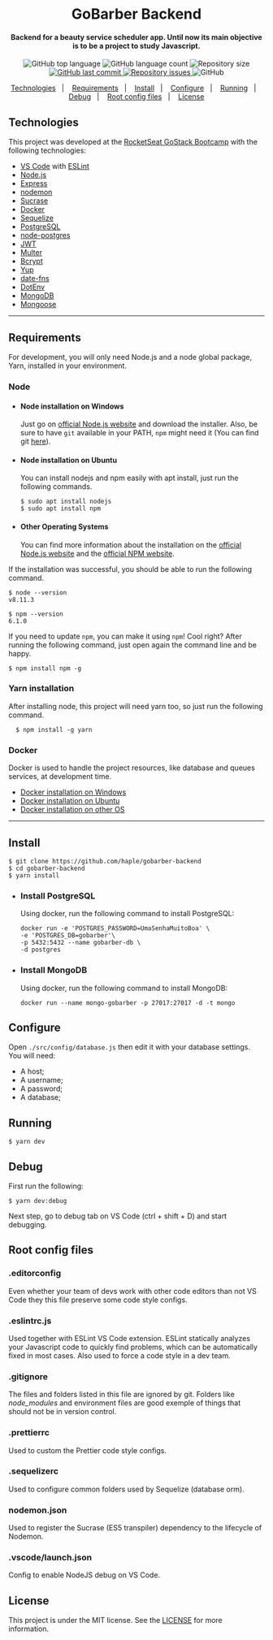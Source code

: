 <h1 align="center">
    GoBarber Backend
</h1>

<h4 align="center">
  Backend for a beauty service scheduler app. Until now its main objective is to be a project to study Javascript.
</h4>
<p align="center">
  <img alt="GitHub top language" src="https://img.shields.io/github/languages/top/haple/gobarber-backend.svg">

  <img alt="GitHub language count" src="https://img.shields.io/github/languages/count/haple/gobarber-backend.svg">

  <!--FALTA COLOCAR A QUALIDADE DE CÓDIGO-->

  <img alt="Repository size" src="https://img.shields.io/github/repo-size/haple/gobarber-backend.svg">
  <a href="https://github.com/haple/gobarber-backend.svg/commits/master">
    <img alt="GitHub last commit" src="https://img.shields.io/github/last-commit/haple/gobarber-backend.svg">
  </a>

  <a href="https://github.com/haple/gobarber-backend.svg/issues">
    <img alt="Repository issues" src="https://img.shields.io/github/issues/haple/gobarber-backend.svg">
  </a>

  <img alt="GitHub" src="https://img.shields.io/github/license/haple/gobarber-backend.svg">
</p>

<p align="center">
  <a href="#technologies">Technologies</a>&nbsp;&nbsp;&nbsp;|&nbsp;&nbsp;&nbsp;
  <a href="#requirements">Requirements</a>&nbsp;&nbsp;&nbsp;|&nbsp;&nbsp;&nbsp;
  <a href="#install">Install</a>&nbsp;&nbsp;&nbsp;|&nbsp;&nbsp;&nbsp;
  <a href="#configure">Configure</a>&nbsp;&nbsp;&nbsp;|&nbsp;&nbsp;&nbsp;
  <a href="#running">Running</a>&nbsp;&nbsp;&nbsp;|&nbsp;&nbsp;&nbsp;
  <a href="#debug">Debug</a>&nbsp;&nbsp;&nbsp;|&nbsp;&nbsp;&nbsp;
  <a href="#root-config-files">Root config files</a>&nbsp;&nbsp;&nbsp;|&nbsp;&nbsp;&nbsp;
  <a href="#license">License</a>

</p>


## Technologies

This project was developed at the [RocketSeat GoStack Bootcamp](https://rocketseat.com.br/bootcamp) with the following technologies:

-  [VS Code](https://code.visualstudio.com/) with [ESLint](https://marketplace.visualstudio.com/items?itemName=dbaeumer.vscode-eslint)
-  [Node.js](https://nodejs.org)
-  [Express](https://expressjs.com/)
-  [nodemon](https://nodemon.io/)
-  [Sucrase](https://github.com/alangpierce/sucrase)
-  [Docker](https://www.docker.com/docker-community)
-  [Sequelize](http://docs.sequelizejs.com/)
-  [PostgreSQL](https://www.postgresql.org/)
-  [node-postgres](https://www.npmjs.com/package/pg)
-  [JWT](https://jwt.io/)
-  [Multer](https://github.com/expressjs/multer)
-  [Bcrypt](https://www.npmjs.com/package/bcrypt)
-  [Yup](https://www.npmjs.com/package/yup)
-  [date-fns](https://date-fns.org/)
-  [DotEnv](https://www.npmjs.com/package/dotenv)
-  [MongoDB](https://www.mongodb.com/)
-  [Mongoose](https://mongoosejs.com/)
<!-- -  [Youch](https://www.npmjs.com/package/youch) -->
<!-- -  [Sentry](https://sentry.io/) -->
<!-- -  [Bee Queue](https://www.npmjs.com/package/bcrypt) -->
<!-- -  [Nodemailer](https://nodemailer.com/about/) -->
<!-- -  [Redis](https://redis.io/) -->

---
## Requirements

For development, you will only need Node.js and a node global package, Yarn, installed in your environment.

### Node
- #### Node installation on Windows

  Just go on [official Node.js website](https://nodejs.org/) and download the installer.
Also, be sure to have `git` available in your PATH, `npm` might need it (You can find git [here](https://git-scm.com/)).

- #### Node installation on Ubuntu

  You can install nodejs and npm easily with apt install, just run the following commands.

      $ sudo apt install nodejs
      $ sudo apt install npm

- #### Other Operating Systems
  You can find more information about the installation on the [official Node.js website](https://nodejs.org/) and the [official NPM website](https://npmjs.org/).

If the installation was successful, you should be able to run the following command.

    $ node --version
    v8.11.3

    $ npm --version
    6.1.0

If you need to update `npm`, you can make it using `npm`! Cool right? After running the following command, just open again the command line and be happy.

    $ npm install npm -g

###
### Yarn installation
  After installing node, this project will need yarn too, so just run the following command.

      $ npm install -g yarn

### Docker
  Docker is used to handle the project resources, like database and queues services, at development time.
- [Docker installation on Windows](https://docs.docker.com/toolbox/toolbox_install_windows/)
- [Docker installation on Ubuntu](https://docs.docker.com/install/linux/docker-ce/ubuntu/)
- [Docker installation on other OS](https://docs.docker.com/install/linux/)

---

## Install

    $ git clone https://github.com/haple/gobarber-backend
    $ cd gobarber-backend
    $ yarn install

  - ### Install PostgreSQL
    Using docker, run the following command to install PostgreSQL:
    ```
    docker run -e 'POSTGRES_PASSWORD=UmaSenhaMuitoBoa' \
    -e 'POSTGRES_DB=gobarber'\
    -p 5432:5432 --name gobarber-db \
    -d postgres

    ```

  - ### Install MongoDB
    Using docker, run the following command to install MongoDB:
    ```
    docker run --name mongo-gobarber -p 27017:27017 -d -t mongo
    ```


## Configure

Open `./src/config/database.js` then edit it with your database settings. You will need:

- A host;
- A username;
- A password;
- A database;

## Running

    $ yarn dev

## Debug
First run the following:

    $ yarn dev:debug

Next step, go to debug tab on VS Code (ctrl + shift + D) and start debugging.


## Root config files

  ### .editorconfig
  Even whether your team of devs work with other code editors than not VS Code they this file preserve some code style configs.

  ### .eslintrc.js
  Used together with ESLint VS Code extension. ESLint statically analyzes your Javascript code to quickly find problems, which can be automatically fixed in most cases. Also used to force a code style in a dev team.

  ### .gitignore
  The files and folders listed in this file are ignored by git. Folders like *node_modules* and environment files are good exemple of things that should not be in version control.

  ### .prettierrc
  Used to custom the Prettier code style configs.

  ### .sequelizerc
  Used to configure common folders used by Sequelize (database orm).

  ### nodemon.json
  Used to register the Sucrase (ES5 transpiler) dependency to the lifecycle of Nodemon.

  ### .vscode/launch.json
  Config to enable NodeJS debug on VS Code.

## License
This project is under the MIT license. See the [LICENSE](https://github.com/haple/gobarber-backend/blob/master/LICENSE) for more information.

<!-- ## Simple build for production

    $ yarn build -->


